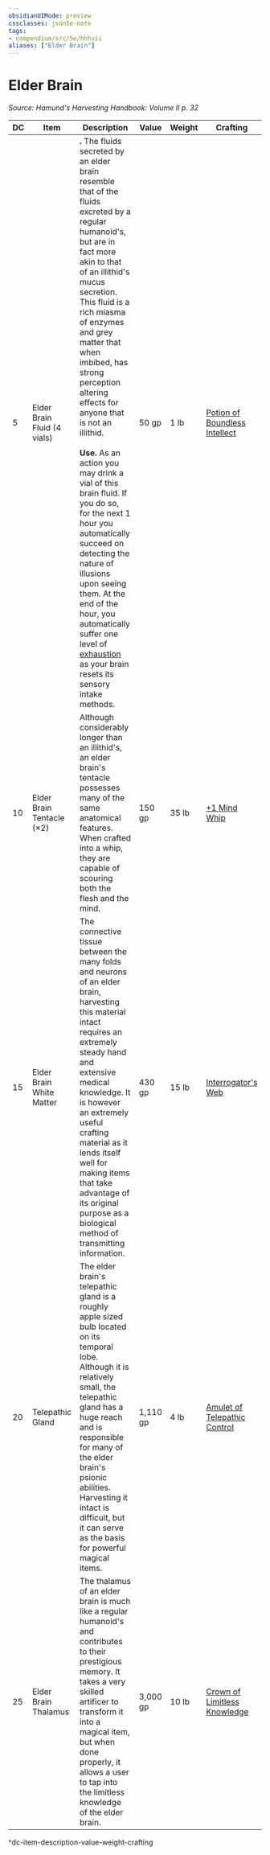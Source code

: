 ```yaml
---
obsidianUIMode: preview
cssclasses: json5e-note
tags:
- compendium/src/5e/hhhvii
aliases: ["Elder Brain"]
---
```

# Elder Brain
*Source: Hamund's Harvesting Handbook: Volume II p. 32* 

| DC | Item | Description | Value | Weight | Crafting |
|----|------|-------------|-------|--------|----------|
| 5 | Elder Brain Fluid (4 vials) | **.** The fluids secreted by an elder brain resemble that of the fluids excreted by a regular humanoid's, but are in fact more akin to that of an illithid's mucus secretion. This fluid is a rich miasma of enzymes and grey matter that when imbibed, has strong perception altering effects for anyone that is not an illithid.<br /><br />**Use.** As an action you may drink a vial of this brain fluid. If you do so, for the next 1 hour you automatically succeed on detecting the nature of illusions upon seeing them. At the end of the hour, you automatically suffer one level of [exhaustion](/compendium/rules/conditions.md#exhaustion) as your brain resets its sensory intake methods. | 50 gp | 1 lb | [Potion of Boundless Intellect](compendium/items/potion-of-boundless-intellect-hhhvii.md) |
| 10 | Elder Brain Tentacle (×2) | Although considerably longer than an illithid's, an elder brain's tentacle possesses many of the same anatomical features. When crafted into a whip, they are capable of scouring both the flesh and the mind. | 150 gp | 35 lb | [+1 Mind Whip](compendium/items/1-mind-whip-hhhvii.md) |
| 15 | Elder Brain White Matter | The connective tissue between the many folds and neurons of an elder brain, harvesting this material intact requires an extremely steady hand and extensive medical knowledge. It is however an extremely useful crafting material as it lends itself well for making items that take advantage of its original purpose as a biological method of transmitting information. | 430 gp | 15 lb | [Interrogator's Web](compendium/items/interrogators-web-hhhvii.md) |
| 20 | Telepathic Gland | The elder brain's telepathic gland is a roughly apple sized bulb located on its temporal lobe. Although it is relatively small, the telepathic gland has a huge reach and is responsible for many of the elder brain's psionic abilities. Harvesting it intact is difficult, but it can serve as the basis for powerful magical items. | 1,110 gp | 4 lb | [Amulet of Telepathic Control](compendium/items/amulet-of-telepathic-control-hhhvii.md) |
| 25 | Elder Brain Thalamus | The thalamus of an elder brain is much like a regular humanoid's and contributes to their prestigious memory. It takes a very skilled artificer to transform it into a magical item, but when done properly, it allows a user to tap into the limitless knowledge of the elder brain. | 3,000 gp | 10 lb | [Crown of Limitless Knowledge](compendium/items/crown-of-limitless-knowledge-hhhvii.md) |
^dc-item-description-value-weight-crafting